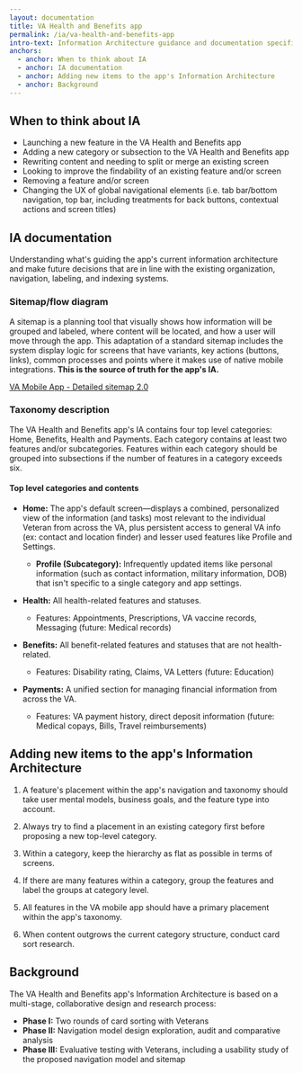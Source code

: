 ```yaml
---
layout: documentation
title: VA Health and Benefits app
permalink: /ia/va-health-and-benefits-app
intro-text: Information Architecture guidance and documentation specific to the VA Health and Benefits mobile app.
anchors:
  - anchor: When to think about IA
  - anchor: IA documentation
  - anchor: Adding new items to the app's Information Architecture
  - anchor: Background
---
```


## When to think about IA

* Launching a new feature in the VA Health and Benefits app
* Adding a new category or subsection to the VA Health and Benefits app
* Rewriting content and needing to split or merge an existing screen
* Looking to improve the findability of an existing feature and/or screen
* Removing a feature and/or screen
* Changing the UX of global navigational elements (i.e. tab bar/bottom navigation, top bar, including treatments for back buttons, contextual actions and screen titles)

## IA documentation

Understanding what's guiding the app's current information architecture and make future decisions that are in line with the existing organization, navigation, labeling, and indexing systems.

### Sitemap/flow diagram

A sitemap is a planning tool that visually shows how information will be grouped and labeled, where content will be located, and how a user will move through the app. This adaptation of a standard sitemap includes the system display logic for screens that have variants, key actions (buttons, links), common processes and points where it makes use of native mobile integrations. **This is the source of truth for the app's IA.**

[VA Mobile App - Detailed sitemap 2.0](https://www.figma.com/design/bTPnmfYSuj1ICA4AqHMiQg/Sitemap%2FFlow-Diagram-2.0---%F0%9F%9A%A2-Shipped-\(FJ\)---VA-Mobile?node-id=0-1&t=5sKeYKmQ1pUk0rr1-1)

### Taxonomy description

The VA Health and Benefits app's IA contains four top level categories: Home, Benefits, Health and Payments. Each category contains at least two features and/or subcategories. Features within each category should be grouped into subsections if the number of features in a category exceeds six.

#### Top level categories and contents

- **Home:** The app's default screen—displays a combined, personalized view of the information (and tasks) most relevant to the individual Veteran from across the VA, plus persistent access to general VA info (ex: contact and location finder) and lesser used features like Profile and Settings.
    - **Profile (Subcategory):** Infrequently updated items like personal information (such as contact information, military information, DOB) that isn't specific to a single category and app settings.

- **Health:** All health-related features and statuses.
    - Features: Appointments, Prescriptions, VA vaccine records, Messaging (future: Medical records)

- **Benefits:** All benefit-related features and statuses that are not health-related.
    - Features: Disability rating, Claims, VA Letters (future: Education)

- **Payments:** A unified section for managing financial information from across the VA.
    - Features: VA payment history, direct deposit information (future: Medical copays, Bills, Travel reimbursements)

## Adding new items to the app's Information Architecture

1. A feature's placement within the app's navigation and taxonomy should take user mental models, business goals, and the feature type into account.

2. Always try to find a placement in an existing category first before proposing a new top-level category.

3. Within a category, keep the hierarchy as flat as possible in terms of screens.

4. If there are many features within a category, group the features and label the groups at category level.

5. All features in the VA mobile app should have a primary placement within the app's taxonomy.

6. When content outgrows the current category structure, conduct card sort research.

## Background

The VA Health and Benefits app's Information Architecture is based on a multi-stage, collaborative design and research process:

- **Phase I:** Two rounds of card sorting with Veterans
- **Phase II:** Navigation model design exploration, audit and comparative analysis
- **Phase III:** Evaluative testing with Veterans, including a usability study of the proposed navigation model and sitemap